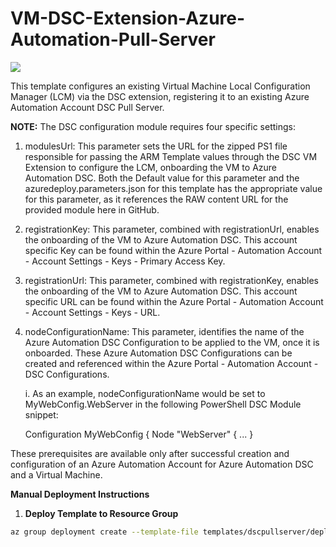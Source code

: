 # VM-DSC-Extension-Azure-Automation-Pull-Server

<a href="https://portal.azure.com/#create/Microsoft.Template/uri/https%3A%2F%2Fraw.githubusercontent.com%2FAzure%2Fdanielscholl%2Fmaster%2Fazure-automation-arm%2Ftemplates%2Fdscpullserver%2Fazuredeploy.json" target="_blank">
    <img src="http://azuredeploy.net/deploybutton.png"/>
</a>


This template configures an existing Virtual Machine Local Configuration Manager (LCM) via the DSC extension, registering it to an existing Azure Automation Account DSC Pull Server.

<b>NOTE:</b> The DSC configuration module requires four specific settings:

1. modulesUrl: This parameter sets the URL for the zipped PS1 file responsible for passing the ARM Template values through the DSC VM Extension to configure the LCM, onboarding the VM to Azure Automation DSC. Both the Default value for this parameter and the azuredeploy.parameters.json for this template has the appropriate value for this parameter, as it references the RAW content URL for the provided module here in GitHub.

2. registrationKey: This parameter, combined with registrationUrl, enables the onboarding of the VM to Azure Automation DSC. This account specific Key can be found within the Azure Portal - Automation Account - Account Settings - Keys - Primary Access Key.

3. registrationUrl: This parameter, combined with registrationKey, enables the onboarding of the VM to Azure Automation DSC. This account specific URL can be found within the Azure Portal - Automation Account - Account Settings - Keys - URL.

4. nodeConfigurationName: This parameter, identifies the name of the Azure Automation DSC Configuration to be applied to the VM, once it is onboarded. These Azure Automation DSC Configurations can be created and referenced within the Azure Portal - Automation Account - DSC Configurations.

   i. As an example, nodeConfigurationName would be set to MyWebConfig.WebServer in the following PowerShell DSC Module snippet:

      Configuration MyWebConfig {
           Node "WebServer" {
		   ...
           }

These prerequisites are available only after successful creation and configuration of an Azure Automation Account for Azure Automation DSC and a Virtual Machine.

__Manual Deployment Instructions__

1. __Deploy Template to Resource Group__

```bash
az group deployment create --template-file templates/dscpullserver/deployAzure.json --parameters templates/dscpullserver/deployAzure.params.json --resource-group simpleIaaS
```


